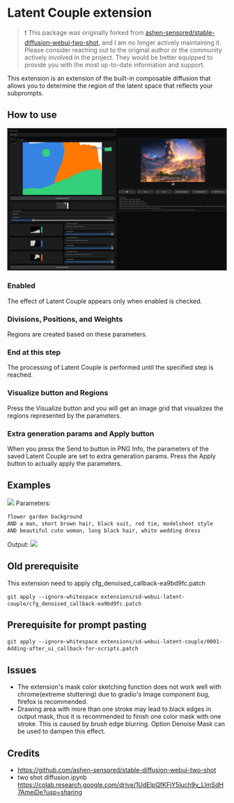 # Latent Couple extension

> ❗️ This package was originally forked from [ashen-sensored/stable-diffusion-webui-two-shot](https://github.com/ashen-sensored/stable-diffusion-webui-two-shot), and I am no longer actively maintaining it. Please consider reaching out to the original author or the community actively involved in the project. They would be better equipped to provide you with the most up-to-date information and support.

This extension is an extension of the built-in composable diffusion that allows you to determine the region of the latent space that reflects your subprompts.

## How to use
![](./screenshots/20230303.png)

### Enabled
The effect of Latent Couple appears only when enabled is checked.

### Divisions, Positions, and Weights
Regions are created based on these parameters.

### End at this step
The processing of Latent Couple is performed until the specified step is reached.

### Visualize button and Regions
Press the Visualize button and you will get an image grid that visualizes the regions represented by the parameters.

### Extra generation params and Apply button
When you press the Send to button in PNG Info, the parameters of the saved Latent Couple are set to extra generation params.
Press the Apply button to actually apply the parameters.

## Examples
![](https://i.imgur.com/JM4MVJEl.jpg)
Parameters:
```
flower garden background
AND a man, short brown hair, black suit, red tie, modelshoot style
AND beautiful cute woman, long black hair, white wedding dress
```
Output:
![](https://i.imgur.com/W1ZU5Ka.jpg)

## Old prerequisite
This extension need to apply cfg_denoised_callback-ea9bd9fc.patch
```
git apply --ignore-whitespace extensions/sd-webui-latent-couple/cfg_denoised_callback-ea9bd9fc.patch
```

## Prerequisite for prompt pasting
```
git apply --ignore-whitespace extensions/sd-webui-latent-couple/0001-Adding-after_ui_callback-for-scripts.patch
```

## Issues
- The extension's mask color sketching function does not work well with chrome(extreme stuttering) due to gradio's Image component bug, firefox is recommended.
- Drawing area with more than one stroke may lead to black edges in output mask, thus it is recommended to finish one color mask with one stroke. This is caused by brush edge blurring. Option Denoise Mask can be used to dampen this effect.


## Credits
- https://github.com/ashen-sensored/stable-diffusion-webui-two-shot
- two shot diffusion.ipynb https://colab.research.google.com/drive/1UdElpQfKFjY5luch9v_LlmSdH7AmeiDe?usp=sharing
